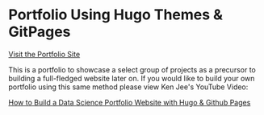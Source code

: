 # Portfolio Using Hugo Themes & GitPages

[Visit the Portfolio Site](https://ajgallard.github.io/portfolio/)

This is a portfolio to showcase a select group of projects as a precursor to building a full-fledged website later on.
If you would like to build your own portfolio using this same method please view Ken Jee's YouTube Video:

[How to Build a Data Science Portfolio Website with Hugo & Github Pages](https://www.youtube.com/watch?v=mEZ1Hj5yQ-8)

